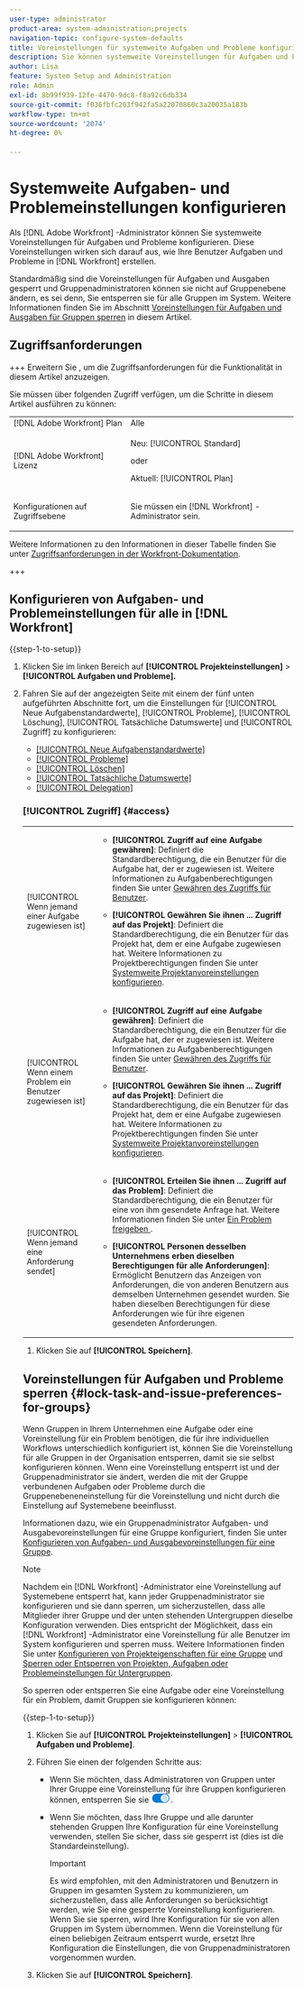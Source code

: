 ```yaml
---
user-type: administrator
product-area: system-administration;projects
navigation-topic: configure-system-defaults
title: Voreinstellungen für systemweite Aufgaben und Probleme konfigurieren
description: Sie können systemweite Voreinstellungen für Aufgaben und Probleme konfigurieren. Diese Voreinstellungen wirken sich auf die Art und Weise aus, wie Ihre Benutzer Aufgaben und Probleme in Workfront erstellen.
author: Lisa
feature: System Setup and Administration
role: Admin
exl-id: 8b99f939-12fe-4470-9dc8-f8a92c6db334
source-git-commit: f036fbfc203f942fa5a22070860c3a20035a183b
workflow-type: tm+mt
source-wordcount: '2074'
ht-degree: 0%

---
```


# Systemweite Aufgaben- und Problemeinstellungen konfigurieren

<!-- Audited: 2/2024 -->

<!--DON'T DELETE, DRAFT OR HIDE THIS ARTICLE. IT IS LINKED TO THE PRODUCT, THROUGH THE CONTEXT SENSITIVE HELP LINKS.
Linked to Converting Issues.-->

Als [!DNL Adobe Workfront] -Administrator können Sie systemweite Voreinstellungen für Aufgaben und Probleme konfigurieren. Diese Voreinstellungen wirken sich darauf aus, wie Ihre Benutzer Aufgaben und Probleme in [!DNL Workfront] erstellen.

Standardmäßig sind die Voreinstellungen für Aufgaben und Ausgaben gesperrt und Gruppenadministratoren können sie nicht auf Gruppenebene ändern, es sei denn, Sie entsperren sie für alle Gruppen im System. Weitere Informationen finden Sie im Abschnitt [Voreinstellungen für Aufgaben und Ausgaben für Gruppen sperren](#lock-task-and-issue-preferences-for-groups) in diesem Artikel.


## Zugriffsanforderungen

+++ Erweitern Sie , um die Zugriffsanforderungen für die Funktionalität in diesem Artikel anzuzeigen.

Sie müssen über folgenden Zugriff verfügen, um die Schritte in diesem Artikel ausführen zu können:

<table style="table-layout:auto"> 
 <col> 
 <col> 
 <tbody> 
  <tr> 
   <td role="rowheader">[!DNL Adobe Workfront] Plan</td> 
   <td>Alle</td> 
  </tr> 
  <tr> 
   <td role="rowheader">[!DNL Adobe Workfront] Lizenz</td> 
   <td><p>Neu: [!UICONTROL Standard]</p>
   oder
   <p>Aktuell: [!UICONTROL Plan]</p></td> 
  </tr> 
  <tr> 
   <td role="rowheader">Konfigurationen auf Zugriffsebene</td> 
   <td> <p>Sie müssen ein [!DNL Workfront] -Administrator sein.</p> </td> 
  </tr> 
 </tbody> 
</table>

Weitere Informationen zu den Informationen in dieser Tabelle finden Sie unter [Zugriffsanforderungen in der Workfront-Dokumentation](/help/quicksilver/administration-and-setup/add-users/access-levels-and-object-permissions/access-level-requirements-in-documentation.md).

+++

## Konfigurieren von Aufgaben- und Problemeinstellungen für alle in [!DNL Workfront]

{{step-1-to-setup}}

1. Klicken Sie im linken Bereich auf **[!UICONTROL Projekteinstellungen]** >**[!UICONTROL Aufgaben und Probleme].**

1. Fahren Sie auf der angezeigten Seite mit einem der fünf unten aufgeführten Abschnitte fort, um die Einstellungen für [!UICONTROL Neue Aufgabenstandardwerte], [!UICONTROL Probleme], [!UICONTROL Löschung], [!UICONTROL Tatsächliche Datumswerte] und [!UICONTROL Zugriff] zu konfigurieren:

   * [[!UICONTROL Neue Aufgabenstandardwerte]](#new-task-defaults)
   * [[!UICONTROL Probleme]](#issues)
   * [[!UICONTROL Löschen]](#deletion)
   * [[!UICONTROL Tatsächliche Datumswerte]](#actual-dates)
   * [[!UICONTROL Delegation]](#delegation)

   <!--
<li class="preview" data-mc-conditions="QuicksilverOrClassic.Draft mode"><a href="#work-on-it" class="MCXref xref">Bearbeiten Sie es</a> </li>
  --&gt;

* [[!UICONTROL Zugriff]](#access)

### [!UICONTROL Neue Aufgabenstandardwerte] {#new-task-defaults}

<table style="table-layout:auto"> 
  <col> 
  <col> 
  <tbody> 
    <tr> 
    <td role="rowheader">[!UICONTROL Startdatum]</td> 
    <td> <p>Legt das standardmäßige Startdatum für neue Aufgaben für Projektmanager fest. Das Startdatum für neue Aufgaben kann entweder das geplante Startdatum des Projekts oder der Tag sein, an dem die Aufgabe erstellt wird.</p> </td> 
    </tr> 
    <tr> 
    <td role="rowheader"> <p>[!UICONTROL Duration Type] </p> </td> 
    <td> <p>Bestimmt die Beziehung zwischen der Anzahl der Ressourcen (und ihrem Zuordnungsprozentsatz) und der Dauer oder dem Gesamtaufwand für die Aufgabe. Weitere Informationen finden Sie unter <a href="../../../manage-work/tasks/taskdurtn/task-duration-duration-type.md" class="MCXref xref">Aufgabendauer und -dauer </a></p> </td> 
    </tr> 
    <tr> 
    <td role="rowheader">[!UICONTROL Umsatz]</td> 
    <td> <p>Berechnet geplante und tatsächliche Einnahmenschätzungen für eine Aufgabe. Wenn <strong>[!UICONTROL Umsatz]</strong> auf <strong>[!UICONTROL Nicht abrechenbar]</strong> gesetzt ist, generieren die geplanten und die tatsächlichen aufgezeichneten Stunden keine Umsatzschätzung für die Aufgabe und die Arbeit an der Aufgabe trägt nicht zum Umsatz auf Projektebene bei.</p> </td> 
    </tr> 
    <tr> 
    <td role="rowheader">[!UICONTROL Kostentyp]</td> 
    <td> <p>Berechnet geplante und tatsächliche Kostenschätzungen für eine Aufgabe. Wenn der Wert auf <strong>[!UICONTROL No Cost]</strong> gesetzt ist, generieren die geplanten und die tatsächlichen aufgezeichneten Stunden keine geplante oder tatsächliche Kostenschätzung für die Aufgabe und die Arbeit an der Aufgabe trägt nicht zu den Kosten auf Projektebene bei.</p> </td> 
    </tr> 
  </tbody> 
</table>

### Probleme {#issues}

<table style="table-layout:auto"> 
  <col> 
  <col> 
  <tbody> 
    <tr> 
    <td role="rowheader">[!UICONTROL Status von gelösten Problemen automatisch aktualisieren, wenn sich der Status des aufgelösten Objekts ändert]</td> 
    <td> <p>Wenn ein Problem in ein Projekt oder eine Aufgabe konvertiert wird, werden sowohl das ursprüngliche Problem als auch das konvertierte Projekt oder die konvertierte Aufgabe zu auflösenden Objekten. Mit dieser Einstellung können Sie die Auflösung des ursprünglichen Problems mit der Auflösung des auflösbaren Objekts korrelieren. Weitere Informationen zum Auflösen von Objekten finden Sie unter <a href="../../../manage-work/issues/convert-issues/resolving-and-resolvable-objects.md" class="MCXref xref">Übersicht über das Auflösen und Auflösen von Objekten </a>.</p> <p>Damit diese Einstellung irgendwelche Auswirkungen haben kann, muss die Option "<strong>[!UICONTROL Das ursprüngliche Problem beibehalten"ausgewählt und seine Auflösung mit der Aufgabe "</strong>"verknüpft werden.</p> 
      <ul> 
      <li>Wenn diese Einstellung aktiviert ist, können Sie benutzerdefinierte Status mit demselben Schlüssel für Probleme und Projekte oder Aufgaben erstellen. Wenn das Projekt oder die Aufgabe (als auflösbares Objekt) in den benutzerdefinierten Status umgewandelt wird, spiegelt die Änderung auch den Status des Problems wider. Der Statusschlüssel muss für das Problem und den Projekt- oder Aufgabenstatus identisch sein.</li> 
      <li>Wenn diese Einstellung deaktiviert ist, wird beim Auflösen des Objektstatus automatisch der Standardstatus anstelle der benutzerdefinierten festgelegt. Weitere Informationen zu den Standardstatus finden Sie unter <a href="../../../administration-and-setup/customize-workfront/creating-custom-status-and-priority-labels/issue-statuses.md" class="MCXref xref">Zugriff auf die Liste der Systemfehlerstatus</a>.</li> 
      </ul> </td> 
    </tr> 
    <tr> 
    <td role="rowheader" [!UICONTROL>Beim Konvertieren eines Problems in eine Aufgabe]</td> 
    <td> <p>Die Einstellungen in diesem Abschnitt bestimmen, was während des Konvertierungsprozesses von Problem zu Aufgabe geschieht:</p> 
      <ul> 
      <li> <p><strong>[!UICONTROL Behalten Sie das ursprüngliche Problem bei und binden Sie seine Lösung an die Aufgabe]</strong>: Wenn Sie das Problem konvertieren, bleibt es als Problem sichtbar, bis die Aufgabe abgeschlossen ist. Der Status des Problems ändert sich automatisch in [!UICONTROL Geschlossen] , wenn die Aufgabe abgeschlossen ist. Wenn diese Option deaktiviert ist, wird das Problem gelöscht.</p> <p><b>NOTE</b>:  <p>Benutzer ohne Zugriff oder Berechtigung zum Löschen von Problemen können das Problem beim Konvertieren nicht löschen, unabhängig vom Status dieser Einstellung. Informationen zum Zugriff auf und zu Berechtigungen für Probleme finden Sie unter:</p> 
        <ul> 
          <li> <p><a href="../../../administration-and-setup/add-users/configure-and-grant-access/grant-access-issues.md" class="MCXref xref">Gewähren des Zugriffs auf Probleme</a> </p> </li> 
          <li> <p><a href="../../../workfront-basics/grant-and-request-access-to-objects/share-an-issue.md" class="MCXref xref">Problem freigeben </a> </p> </li> 
        </ul> </p> </li> 
      <li><strong>[!UICONTROL Primären Kontakt erlauben, Zugriff auf die Aufgabe zu haben]</strong>: Gibt dem Hauptkontakt (Ersteller von Problemen) Zugriff auf die Aufgabe, um sie zu überprüfen, über ihren Fortschritt auf dem Laufenden zu bleiben und Kommentare zum Abschnitt "Aktualisierungen"der Aufgabe abzugeben.</li> 
      <li> <p><strong>[!UICONTROL Änderungen dieser Einstellungen während der Konvertierung zulassen]</strong>: Ermöglicht dem Benutzer, der das Problem konvertiert, diese Optionen während der Konvertierung eines Problems in eine Aufgabe zu ändern.</p></li> 
      </ul> </td> 
    </tr> 
    <tr> 
    <td role="rowheader">[!UICONTROL Beim Konvertieren eines Problems in ein Projekt]</td> 
    <td> <p>Die Einstellungen in diesem Abschnitt bestimmen, was während des Konvertierungsprozesses von einem Problem zum Projekt geschieht:</p> 
      <ul> 
      <li> <p><strong>[!UICONTROL Das ursprüngliche Problem beibehalten und seine Lösung mit dem Projekt verknüpfen]</strong>: Wenn Sie das Problem konvertieren, bleibt es als Problem sichtbar, bis das Projekt abgeschlossen ist. Der Status des Problems ändert sich automatisch in [!UICONTROL Geschlossen] , wenn das Projekt abgeschlossen ist. Wenn diese Option deaktiviert ist, wird das Problem gelöscht. </p> <p><b>NOTE</b>:  <p>Benutzer ohne Zugriff oder Berechtigung zum Löschen von Problemen können das Problem beim Konvertieren nicht löschen, unabhängig vom Status dieser Einstellung. Informationen zum Zugriff auf und zu Berechtigungen für Probleme finden Sie unter:</p> 
        <ul> 
          <li> <p><a href="../../../administration-and-setup/add-users/configure-and-grant-access/grant-access-issues.md" class="MCXref xref">Gewähren des Zugriffs auf Probleme</a> </p> </li> 
          <li> <p><a href="../../../workfront-basics/grant-and-request-access-to-objects/share-an-issue.md" class="MCXref xref">Problem freigeben </a> </p> </li> 
        </ul> </p> </li> 
      <li><strong>[!UICONTROL Primären Kontakt erlauben, Zugriff auf das Projekt zu haben]</strong>: Gibt dem Hauptkontakt (Ersteller von Problemen) Zugriff auf das Projekt, um es zu überprüfen, über den Fortschritt auf dem Laufenden zu bleiben und Kommentare zum Abschnitt "Aktualisierungen"des Projekts abzugeben.</li> 
      <li><strong>[!UICONTROL Änderungen dieser Einstellungen während der Konvertierung zulassen]</strong>: Ermöglicht dem Benutzer, der das Problem konvertiert, die aufgeführten Optionen während der Konvertierung eines Problems in ein Projekt zu ändern.</li> 
      </ul> </td>
    </tr> 
  </tbody> 
  </table>

### [!UICONTROL Löschen] {#deletion}

**[!UICONTROL Ermöglichen Sie Benutzern, Aufgaben und Probleme mit angemeldeten Stunden zu löschen]**: Ermöglicht Ihnen, festzulegen, ob Sie das Löschen von Aufgaben oder Problemen, bei denen Stunden protokolliert werden, zulassen. Diese Option ist standardmäßig ausgewählt.

>[!TIP]
>
>Diese Einstellung gilt auch für das Löschen von Projekten, bei denen Aufgaben oder Probleme mit Stunden protokolliert sind. Diese Einstellung gilt nicht für das Löschen von Projekten, bei denen die Zeit direkt für das Projekt protokolliert wird.

* Wenn diese Option ausgewählt ist, erhalten Sie eine Informationswarnung, wenn Sie eine Aufgabe oder ein Problem löschen. Die Warnung weist Sie darauf hin, dass Aufgaben oder Probleme, die Stunden protokolliert haben, entweder in das Projekt verschoben oder gelöscht werden. Sie können konfigurieren, ob die Stunden gelöscht oder in das Projekt verschoben werden, und zwar im Bereich [!UICONTROL Voreinstellungen für das Timesheet und die Stunden] im Bereich [!UICONTROL Setup] . Nachdem Sie bestätigt haben, dass Sie die Warnung gesehen haben, wird die Aufgabe oder das Problem gelöscht. Weitere Informationen zum Konfigurieren der Voreinstellungen für das Zeitblatt und die Stunden finden Sie unter [Voreinstellungen für das Zeitblatt und die Stunde konfigurieren](../../../administration-and-setup/set-up-workfront/configure-timesheets-schedules/timesheet-and-hour-preferences.md).

  >[!TIP]
  >
  >Wenn Sie ein Projekt mit Aufgaben und Problemen löschen, die Stunden protokolliert haben, werden die protokollierten Stunden entweder gelöscht oder gemäß den Einstellungen im Bereich &quot;[!UICONTROL Voreinstellungen für Zeitblatt und Stunden]&quot;von [!UICONTROL Setup] beibehalten. Die Warnmeldung wird beim Löschen eines Projekts nicht angezeigt.

* Wenn Sie diese Option deaktivieren, erhalten Sie eine unzulässige Warnung, wenn Sie eine Aufgabe löschen oder ein Problem mit angemeldeten Stunden beheben oder wenn Sie ein Projekt löschen, für das Stunden für die Aufgaben oder Probleme protokolliert wurden. Der Warnhinweis weist darauf hin, dass der Administrator das Löschen von Aufgaben oder Problemen mit angemeldeten Stunden nicht zulässt. Die Aufgaben, Probleme oder Projekte, bei denen Stunden für Aufgaben und Probleme protokolliert wurden, können nicht gelöscht werden.

### [!UICONTROL Tatsächliche Datumswerte] {#actual-dates}

<table style="table-layout:auto"> 
  <col> 
  <col> 
  <tbody> 
    <tr> 
    <td role="rowheader">[!UICONTROL Wenn eine Aufgabe oder ein Problem von "Neu"zu "In Bearbeitung"geht, setzen Sie das tatsächliche Startdatum auf]</td> 
    <td> <p>Wählen Sie eine der folgenden Optionen aus, wenn das tatsächliche Startdatum in [!DNL Workfront] aufgezeichnet wird, wenn eine Aufgabe oder ein Problem von <strong>[!UICONTROL New]</strong> in <strong>[!UICONTROL In Bearbeitung]</strong> übergeht:</p> 
      <ul> 
      <li><strong>[!UICONTROL Now]:</strong> Das tatsächliche Startdatum wird auf das aktuelle Datum festgelegt.</li> 
      <li><strong>[!UICONTROL Das geplante Startdatum]:</strong> Das tatsächliche Startdatum wird auf das geplante Startdatum der Aufgabe oder des Problems gesetzt.</li> 
      </ul> </td> 
    </tr> 
    <tr> 
    <td role="rowheader">[!UICONTROL Wenn eine Aufgabe oder ein Problem abgeschlossen ist, setzen Sie das tatsächliche Abschlussdatum auf]</td> 
    <td> <p>Wählen Sie eine der folgenden Optionen aus, wenn das tatsächliche Abschlussdatum in [!DNL Workfront] aufgezeichnet wird, wenn eine Aufgabe oder ein Problem abgeschlossen ist:</p> 
      <ul> 
      <li><strong>[!UICONTROL Now]:</strong> Das tatsächliche Abschlussdatum wird auf das aktuelle Datum festgelegt.</li> 
      <li> <p><strong>[!UICONTROL Das geplante Abschlussdatum]:</strong> Das tatsächliche Abschlussdatum wird auf das geplante Abschlussdatum der Aufgabe oder des Problems gesetzt.</p> </li> 
      </ul> </td> 
    </tr> 
  </tbody> 
</table>

### Delegierung

Durch Aktivierung der Einstellung **[!UICONTROL Delegieren von Aufgaben und Problemen durch Benutzer zulassen]** können alle Benutzer in vorübergehend ihre Arbeit an andere delegieren.

Wenn diese Einstellung aktiviert ist, sehen Benutzer Folgendes:

* Der Link [!UICONTROL Delegieren] in ihrem Bereich [!UICONTROL Home]. Von hier aus können sie Genehmigungen oder Aufgaben- und Problemzuweisungen delegieren.
* Ein Hinweis darauf, dass eine Aufgabe oder ein Problem einem anderen Benutzer im Bereich [!UICONTROL Zuweisungen und Delegationen] in der Aufgaben- oder Problemüberschrift zugewiesen wird.

  Wenn Sie die Einstellung [!UICONTROL Erlauben, dass Benutzer ihre Aufgaben und Probleme delegieren] deaktivieren, werden die aktuell geplanten Delegationen beendet und die delegierten Benutzer erhalten eine E-Mail-Benachrichtigung, dass die Zuweisung beendet wurde.

Informationen zur Übertragung von Arbeiten an andere finden Sie in den folgenden Artikeln:

* [Delegieren von Arbeiten - Übersicht](../../../manage-work/delegate-work/delegate-work-overview.md)
* [Verwalten der Zuweisung von Aufgaben und Ausgaben](../../../manage-work/delegate-work/how-to-delegate-work.md)

<!--
<p><strong>Work On It</strong></p>
This was a Ninja story in Summer/Fall 2020 that may never be implemented Leaving it here drafted in case Ninja decides to add it.</p>
Here's what Jeremy Flores says on 12/1/20:</p>
I have not had a chance to follow up with customers to verify if this is still a need. It has not come up organically. I can follow up with a few customers, but overall I would say that we're probably safe to move on and just mark what we've done to support this as complete. It could still come up but I don't want to push it unless customers really want it.</p>
<p>You can replace the Work On It button with a Start button. When a user assigned to a task or issue clicks Start, the status and Actual Start Date of the work item update automatically, letting others know that the user started work.</p>
<p>Workfront's default Work On It button also signals that a user started work on a task or issue, but it doesn't update the status and Actual Start Date.</p>
<p>To switch to the Start button:</p>
<ol>
<li value="1"> <p>Select <strong>Change the Work On It button to a Start button to automatically update the status of an item</strong>.</p> </li>
<li value="2"> <p>In the lists of check boxes that display below this option, select one or more statuses for each work item type.</p> <p>With multiple statuses selected here, when a user clicks Start on a work item, a drop-down menu lets the user choose a status for the item.</p> </li>
</ol> <note type="note">
<ul class="preview">
<li>Making this change does not affect tasks and issues where the Actual Start Date was already updated. For these, the button displays as Work On It even if it is replaced with the Start button.</li>
<li>If you select New as a status for a work item type (in step 2 above), the Actual Start Date does not update when a user clicks the Start button and then chooses New. This is because a Workfront item is not yet in progress (therefore not yet started) when New is its current status.</li>
<li>This setting is not currently available in
<ul>
<li>The Workfront Mobile App</li>
<li>Workfront for Office 365</li>
<li>Workfront email notifications</li>
</ul></li>
<li>This setting can be configured both at the system level and at the Team level. Enabling the Start button for everyone in the system automatically disables the same setting at the Team level.</li>
<li>If the Work On It setting is enabled, then disabled, tasks and issues function with a Work On It button the way they did before.</li>
</ul>
</note>
-->

### [!UICONTROL Zugriff] {#access}

<table style="table-layout:auto"> 
  <col> 
  <col> 
  <tbody> 
    <tr> 
    <td role="rowheader">[!UICONTROL Wenn jemand einer Aufgabe zugewiesen ist]</td> 
    <td> 
      <ul> 
      <li><strong>[!UICONTROL Zugriff auf eine Aufgabe gewähren]</strong>: Definiert die Standardberechtigung, die ein Benutzer für die Aufgabe hat, der er zugewiesen ist. Weitere Informationen zu Aufgabenberechtigungen finden Sie unter <a href="../../../administration-and-setup/add-users/configure-and-grant-access/grant-access-other-users.md" class="MCXref xref">Gewähren des Zugriffs für Benutzer</a>.</li> 
      <li> <p><strong>[!UICONTROL Gewähren Sie ihnen ... Zugriff auf das Projekt]</strong>: Definiert die Standardberechtigung, die ein Benutzer für das Projekt hat, dem er eine Aufgabe zugewiesen hat. Weitere Informationen zu Projektberechtigungen finden Sie unter <a href="../../../administration-and-setup/set-up-workfront/configure-system-defaults/set-project-preferences.md" class="MCXref xref">Systemweite Projektanvoreinstellungen konfigurieren</a>.</p> </li> 
      </ul> </td> 
    </tr> 
    <tr> 
    <td role="rowheader">[!UICONTROL Wenn einem Problem ein Benutzer zugewiesen ist]</td> 
    <td> 
      <ul> 
      <li><strong>[!UICONTROL Zugriff auf eine Aufgabe gewähren]</strong>: Definiert die Standardberechtigung, die ein Benutzer für die Aufgabe hat, der er zugewiesen ist. Weitere Informationen zu Aufgabenberechtigungen finden Sie unter <a href="../../../administration-and-setup/add-users/configure-and-grant-access/grant-access-other-users.md" class="MCXref xref">Gewähren des Zugriffs für Benutzer</a>.</li> 
      <li> <p><strong>[!UICONTROL Gewähren Sie ihnen ... Zugriff auf das Projekt]</strong>: Definiert die Standardberechtigung, die ein Benutzer für das Projekt hat, dem er eine Aufgabe zugewiesen hat. Weitere Informationen zu Projektberechtigungen finden Sie unter <a href="../../../administration-and-setup/set-up-workfront/configure-system-defaults/set-project-preferences.md" class="MCXref xref">Systemweite Projektanvoreinstellungen konfigurieren</a>.</p> </li> 
      </ul> </td> 
    </tr> 
    <tr> 
    <td role="rowheader">[!UICONTROL Wenn jemand eine Anforderung sendet]</td> 
    <td> 
      <ul> 
      <li><strong>[!UICONTROL Erteilen Sie ihnen ... Zugriff auf das Problem]</strong>: Definiert die Standardberechtigung, die ein Benutzer für eine von ihm gesendete Anfrage hat. Weitere Informationen finden Sie unter <a href="../../../workfront-basics/grant-and-request-access-to-objects/share-an-issue.md" class="MCXref xref">Ein Problem freigeben </a>.</li> 
      <li> <p><strong>[!UICONTROL Personen desselben Unternehmens erben dieselben Berechtigungen für alle Anforderungen]</strong>: Ermöglicht Benutzern das Anzeigen von Anforderungen, die von anderen Benutzern aus demselben Unternehmen gesendet wurden. Sie haben dieselben Berechtigungen für diese Anforderungen wie für ihre eigenen gesendeten Anforderungen.</p> </li> 
      </ul> </td> 
    </tr> 
  </tbody> 
</table>

1. Klicken Sie auf **[!UICONTROL Speichern]**.

## Voreinstellungen für Aufgaben und Probleme sperren {#lock-task-and-issue-preferences-for-groups}

Wenn Gruppen in Ihrem Unternehmen eine Aufgabe oder eine Voreinstellung für ein Problem benötigen, die für ihre individuellen Workflows unterschiedlich konfiguriert ist, können Sie die Voreinstellung für alle Gruppen in der Organisation entsperren, damit sie sie selbst konfigurieren können. Wenn eine Voreinstellung entsperrt ist und der Gruppenadministrator sie ändert, werden die mit der Gruppe verbundenen Aufgaben oder Probleme durch die Gruppenebeneneinstellung für die Voreinstellung und nicht durch die Einstellung auf Systemebene beeinflusst.

Informationen dazu, wie ein Gruppenadministrator Aufgaben- und Ausgabevoreinstellungen für eine Gruppe konfiguriert, finden Sie unter [Konfigurieren von Aufgaben- und Ausgabevoreinstellungen für eine Gruppe](../../../administration-and-setup/manage-groups/create-and-manage-groups/configure-task-issue-preferences-group.md).

>[!NOTE]
>
>Nachdem ein [!DNL Workfront] -Administrator eine Voreinstellung auf Systemebene entsperrt hat, kann jeder Gruppenadministrator sie konfigurieren und sie dann sperren, um sicherzustellen, dass alle Mitglieder ihrer Gruppe und der unten stehenden Untergruppen dieselbe Konfiguration verwenden. Dies entspricht der Möglichkeit, dass ein [!DNL Workfront] -Administrator eine Voreinstellung für alle Benutzer im System konfigurieren und sperren muss. Weitere Informationen finden Sie unter [Konfigurieren von Projekteigenschaften für eine Gruppe](../../../administration-and-setup/manage-groups/create-and-manage-groups/configure-project-preferences-group.md) und [Sperren oder Entsperren von Projekten, Aufgaben oder Problemeinstellungen für Untergruppen](../../../administration-and-setup/manage-groups/create-and-manage-groups/lock-or-unlock-a-group-preference.md).

So sperren oder entsperren Sie eine Aufgabe oder eine Voreinstellung für ein Problem, damit Gruppen sie konfigurieren können:

{{step-1-to-setup}}

1. Klicken Sie auf **[!UICONTROL Projekteinstellungen]** > **[!UICONTROL Aufgaben und Probleme]**.

1. Führen Sie einen der folgenden Schritte aus:

   * Wenn Sie möchten, dass Administratoren von Gruppen unter Ihrer Gruppe eine Voreinstellung für ihre Gruppen konfigurieren können, entsperren Sie sie ![](assets/unlock-toggle-button.png).
   * Wenn Sie möchten, dass Ihre Gruppe und alle darunter stehenden Gruppen Ihre Konfiguration für eine Voreinstellung verwenden, stellen Sie sicher, dass sie gesperrt ist (dies ist die Standardeinstellung).

     >[!IMPORTANT]
     >
     >Es wird empfohlen, mit den Administratoren und Benutzern in Gruppen im gesamten System zu kommunizieren, um sicherzustellen, dass alle Anforderungen so berücksichtigt werden, wie Sie eine gesperrte Voreinstellung konfigurieren. Wenn Sie sie sperren, wird Ihre Konfiguration für sie von allen Gruppen im System übernommen. Wenn die Voreinstellung für einen beliebigen Zeitraum entsperrt wurde, ersetzt Ihre Konfiguration die Einstellungen, die von Gruppenadministratoren vorgenommen wurden.

1. Klicken Sie auf **[!UICONTROL Speichern]**.
